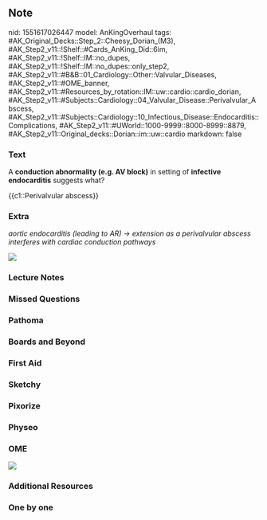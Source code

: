 ## Note
nid: 1551617026447
model: AnKingOverhaul
tags: #AK_Original_Decks::Step_2::Cheesy_Dorian_(M3), #AK_Step2_v11::!Shelf::#Cards_AnKing_Did::6im, #AK_Step2_v11::!Shelf::IM::no_dupes, #AK_Step2_v11::!Shelf::IM::no_dupes::only_step2, #AK_Step2_v11::#B&B::01_Cardiology::Other::Valvular_Diseases, #AK_Step2_v11::#OME_banner, #AK_Step2_v11::#Resources_by_rotation::IM::uw::cardio::cardio_dorian, #AK_Step2_v11::#Subjects::Cardiology::04_Valvular_Disease::Perivalvular_Abscess, #AK_Step2_v11::#Subjects::Cardiology::10_Infectious_Disease::Endocarditis::Complications, #AK_Step2_v11::#UWorld::1000-9999::8000-8999::8879, #AK_Step2_v11::Original_decks::Dorian::im::uw::cardio
markdown: false

### Text
A <b>conduction abnormality (e.g. AV block)</b> in setting of
<b>infective endocarditis</b> suggests what?
<div>
  {{c1::Perivalvular abscess}}
</div>

### Extra
<i>aortic endocarditis (leading to AR) → extension as a
perivalvular abscess interferes with cardiac conduction
pathways</i>
<div><img src="2-Figure2-1.png"></div>

### Lecture Notes


### Missed Questions


### Pathoma


### Boards and Beyond


### First Aid


### Sketchy


### Pixorize


### Physeo


### OME
<div class="ome-widget">
  <a href="https://onlinemeded.org?ref=anki"><img src=
  "_OME_AnkiFlashcards_General_4.png"></a>
</div>

### Additional Resources


### One by one

